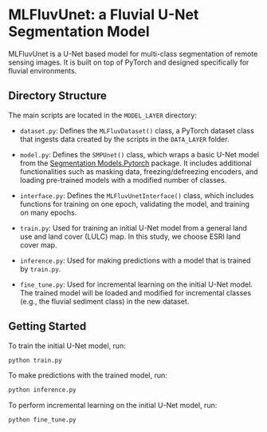 # MLFluvUnet: a Fluvial U-Net Segmentation Model

MLFluvUnet is a U-Net based model for multi-class segmentation of remote sensing images. It is built on top of PyTorch and designed specifically for fluvial environments.

## Directory Structure

The main scripts are located in the `MODEL_LAYER` directory:

- `dataset.py`: Defines the `MLFluvDataset()` class, a PyTorch dataset class that ingests data created by the scripts in the `DATA_LAYER` folder.

- `model.py`: Defines the `SMPUnet()` class, which wraps a basic U-Net model from the  [Segmentation Models.Pytorch](https://github.com/qubvel/segmentation_models.pytorch) package. It includes additional functionalities such as masking data, freezing/defreezing encoders, and loading pre-trained models with a modified number of classes.

- `interface.py`: Defines the `MLFluvUnetInterface()` class, which includes functions for training on one epoch, validating the model, and training on many epochs.

- `train.py`: Used for training an initial U-Net model from a general land use and land cover (LULC) map. In this study, we choose ESRI land cover map. 

- `inference.py`: Used for making predictions with a model that is trained by `train.py`.

- `fine_tune.py`: Used for incremental learning on the initial U-Net model. The trained model will be loaded and modified for incremental classes (e.g., the fluvial sediment class) in the new dataset.

## Getting Started

To train the initial U-Net model, run:

```bash
python train.py
```

To make predictions with the trained model, run:
```bash
python inference.py
```

To perform incremental learning on the initial U-Net model, run:
```bash
python fine_tune.py
```

